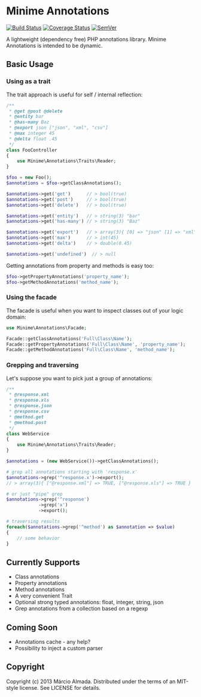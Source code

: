 Minime Annotations
==================

[![Build Status](https://travis-ci.org/marcioAlmada/annotations.png?branch=master)](https://travis-ci.org/marcioAlmada/annotations)
[![Coverage Status](https://coveralls.io/repos/marcioAlmada/annotations/badge.png?branch=master)](https://coveralls.io/r/marcioAlmada/annotations?branch=master)
[![SemVer](http://calm-shore-6115.herokuapp.com/?label=semver&value=1.0.0&color=yellow)](http://semver.org)

A lightweight (dependency free) PHP annotations library. Minime Annotations is intended to be dynamic.


## Basic Usage

### Using as a trait

The trait approach is useful for self / internal reflection:

```php
/**
 * @get @post @delete
 * @entity bar
 * @has-many Baz
 * @export json ["json", "xml", "csv"]
 * @max integer 45
 * @delta float .45
 */
class FooController
{
    use Minime\Annotations\Traits\Reader;
}

$foo = new Foo();
$annotations = $foo->getClassAnnotations();

$annotations->get('get') 	  // > bool(true)
$annotations->get('post')     // > bool(true)
$annotations->get('delete')   // > bool(true)

$annotations->get('entity')   // > string(3) "bar"
$annotations->get('has-many') // > string(3) "Baz"

$annotations->get('export')   // > array(3){ [0] => "json" [1] => "xml" [2] => "csv" }
$annotations->get('max')      // > int(45)
$annotations->get('delta')    // > double(0.45)

$annotations->get('undefined')  // > null
```

Getting annotations from property and methods is easy too:

```php
$foo->getPropertyAnnotations('property_name');
$foo->getMethodAnnotations('method_name');
```

### Using the facade

The facade is useful when you want to inspect classes out of your logic domain:

```php
use Minime\Annotations\Facade;

Facade::getClassAnnotations('Full\Class\Name');
Facade::getPropertyAnnotations('Full\Class\Name', 'property_name');
Facade::getMethodAnnotations('Full\Class\Name', 'method_name');
```

### Grepping and traversing

Let's suppose you want to pick just a group of annotations:

```php
/**
 * @response.xml
 * @response.xls
 * @response.json
 * @response.csv
 * @method.get
 * @method.post
 */
class WebService
{
    use Minime\Annotations\Traits\Reader;
}

$annotations = (new WebService())->getClassAnnotations();

# grep all annotations starting with 'response.x'
$annotations->grep('^response.x')->export();
// > array(3){ ["@response.xml"] => TRUE, ["@response.xls"] => TRUE }

# or just "pipe" grep
$annotations->grep('^response')
			->grep('x')
			->export();

# traversing results
foreach($annotations->grep('^method') as $annotation => $value)
{
	// some behavior
}
```


## Currently Supports

* Class annotations
* Property annotations
* Method annotations
* A very convenient Trait
* Optional strong typed annotations: float, integer, string, json
* Grep annotations from a collection based on a regexp


## Coming Soon

* Annotations cache - any help?
* Possibility to inject a custom parser


## Copyright

Copyright (c) 2013 Márcio Almada. Distributed under the terms of an MIT-style license. See LICENSE for details.
